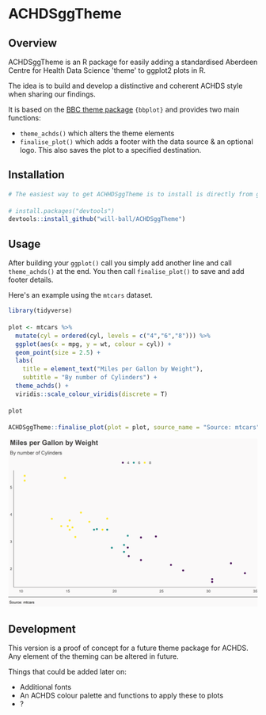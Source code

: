 # ACHDSggTheme


## Overview
ACHDSggTheme is an R package for easily adding a standardised Aberdeen Centre for Health Data Science 'theme' to ggplot2 plots in R.

The idea is to build and develop a distinctive and coherent ACHDS style when sharing our findings.

It is based on the [BBC theme package](https://github.com/bbc/bbplot) `{bbplot}` and provides two main functions:

- `theme_achds()` which alters the theme elements
- `finalise_plot()` which adds a footer with the data source & an optional logo. This also saves the plot to a specified destination.


## Installation

``` r
# The easiest way to get ACHHDSggTheme is to install is directly from github

# install.packages("devtools")
devtools::install_github("will-ball/ACHDSggTheme")
```


## Usage

After building your `ggplot()` call you simply add another line and call `theme_achds()` at the end. You then call `finalise_plot()` to save and add footer details.

Here's an example using the `mtcars` dataset.

``` r
library(tidyverse)

plot <- mtcars %>%
  mutate(cyl = ordered(cyl, levels = c("4","6","8"))) %>% 
  ggplot(aes(x = mpg, y = wt, colour = cyl)) + 
  geom_point(size = 2.5) +
  labs(
    title = element_text("Miles per Gallon by Weight"), 
    subtitle = "By number of Cylinders") +
  theme_achds() +
  viridis::scale_colour_viridis(discrete = T)

plot

ACHDSggTheme::finalise_plot(plot = plot, source_name = "Source: mtcars", save_filepath = "test.png")
```
![](data/test.png)


## Development

This version is a proof of concept for a future theme package for ACHDS. Any element of the theming can be altered in future.

Things that could be added later on:

- Additional fonts
- An ACHDS colour palette and functions to apply these to plots
- ?
